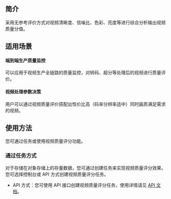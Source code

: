 ## 简介

采用无参考评价方式对视频清晰度、信噪比、色彩、亮度等进行综合分析输出视频质量分值。


## 适用场景

#### 端到端生产质量监控

可以应用于视频生产全链路的质量监控，对转码、超分等处理后的视频进行质量评价。

#### 视频处理参数决策

用户可以通过视频质量评价搭配出性价比高（码率分辨率适中）同时画质满足需求的视频。


## 使用方法

您可通过任务或使用视频质量评分功能。


### 通过任务方式

对于存储在对象存储上的存量数据，您可通过创建任务来实现视频质量评分效果。您可选择控制台或 API 方式创建视频质量评分任务。

- API 方式：您可使用 API 接口创建视频质量评分任务，使用详情请见 [API 文档](https://cloud.tencent.com/document/product/460/76906)。



